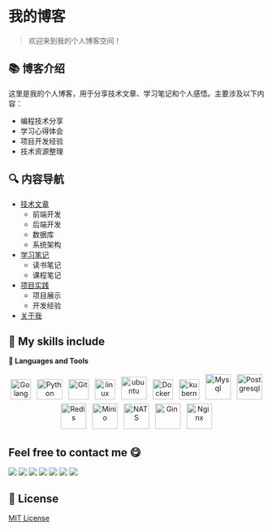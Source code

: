 # 我的博客

> 欢迎来到我的个人博客空间！

## 📚 博客介绍

这里是我的个人博客，用于分享技术文章、学习笔记和个人感悟。主要涉及以下内容：

- 编程技术分享
- 学习心得体会
- 项目开发经验
- 技术资源整理

## 🔍 内容导航

* [技术文章](/tech/)
  * 前端开发
  * 后端开发
  * 数据库
  * 系统架构
* [学习笔记](/notes/)
  * 读书笔记
  * 课程笔记
* [项目实践](/projects/)
  * 项目展示
  * 开发经验
* [关于我](/about/)

## 🤺 My skills include
<summary><b>🔨 Languages and Tools</b></summary>
<p align="center">
	  <img title="Golang" alt="Golang" src="https://cdn.simpleicons.org/go" width="40" height="40" style="vertical-align:down; margin:4px"/>
    <img title="Python" alt="Python" src="https://cdn.simpleicons.org/python" width="50" height="40" style="vertical-align:down; margin:4px"/>
    <img title="Git" alt="Git" src="https://cdn.simpleicons.org/git" width="40" height="40" style="vertical-align:down; margin:4px"/>
    <img title="linux" alt="linux" src="https://cdn.simpleicons.org/linux" width="40" style="vertical-align:down; margin:4px"/>	
    <img title="ubuntu" alt="ubuntu" src="https://cdn.simpleicons.org/ubuntu" width="50" height="45" style="vertical-align:down; margin:4px"/>
    <img title="Docker" alt="Docker" src="https://cdn.simpleicons.org/docker" width="40" height="40" style="vertical-align:down; margin:4px"/>
    <img title="kubernetes" alt="kubernetes" src="https://cdn.simpleicons.org/kubernetes" width="40" height="40" style="vertical-align:down; margin:4px"/>
    <img title="Mysql" alt="Mysql" src="https://cdn.simpleicons.org/mysql" width="50" height="50" style="vertical-align:down; margin:4px"/>
    <img title="Postgresql" alt="Postgresql" src="https://cdn.simpleicons.org/Postgresql" width="50" height="50" style="vertical-align:down; margin:4px"/>
    <img title="Redis" alt="Redis" src="https://cdn.simpleicons.org/redis" width="50" height="50" style="vertical-align:down; margin:4px"/>
    <img title="Minio" alt="Minio" src="https://cdn.simpleicons.org/minio" width="50" height="50" style="vertical-align:down; margin:4px"/>
    <img title="NATS" alt="NATS" src="https://cdn.simpleicons.org/nats.io" width="50" height="50" style="vertical-align:down; margin:4px"/>
    <img title="Gin" alt="Gin" src="https://cdn.simpleicons.org/gin" width="50" height="50" style="vertical-align:down; margin:4px"/>
    <img title="Nginx" alt="Nginx" src="https://cdn.simpleicons.org/nginx" width="50" height="50" style="vertical-align:down; margin:4px"/>
</p>

## Feel free to contact me 😋
<a href="https://x.com/mmakemoremoney" target="_blank"><img src="https://img.shields.io/badge/%20-%40xan-%23000000?logo=x"></a>
<a href=""><img src="https://img.shields.io/badge/微信-xannygo-green?logo=wechat)"></a>
<a href="https://github.com/RichXan"><img src="https://img.shields.io/badge/GitHub-RichXan-blue?logo=github)"></a>
<a href="mailto:rich4xan@gmail.com"><img src="https://img.shields.io/badge/Email-rich4xan%40gmail.com-orange"></a>
<a href="https://xanny.cloud/" target="_blank"><img src="https://img.shields.io/badge/Personal%20Site-xanny.cloud-red"></a>
<a href="https://www.cnblogs.com/richxan" target="_blank"><img src="https://img.shields.io/badge/cnblogs-xannygo-blue"></a>
<a href="https://blog.csdn.net/m0_74280172" target="_blank"><img src="https://img.shields.io/badge/CSDN-lokigo-red"></a>

## 📝 License

[MIT License](LICENSE)
